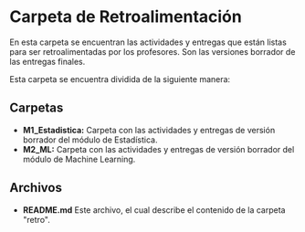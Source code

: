 # Carpeta de Retroalimentación

En esta carpeta se encuentran las actividades y entregas que están listas para ser retroalimentadas por los profesores. Son las versiones borrador de las entregas finales. 

Esta carpeta se encuentra dividida de la siguiente manera:

## Carpetas

* **M1_Estadistica:** Carpeta con las actividades y entregas de versión borrador del módulo de Estadística.
* **M2_ML:** Carpeta con las actividades y entregas de versión borrador del módulo de Machine Learning.


## Archivos

* **README.md** Este archivo, el cual describe el contenido de la carpeta "retro".


